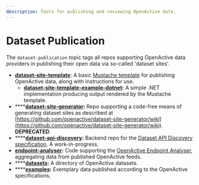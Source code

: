 ```yaml
---
description: Tools for publishing and reviewing OpenActive data.
---
```


# Dataset Publication

The `dataset-publication` topic tags all repos supporting OpenActive data providers in publishing their open data via so-called 'dataset sites'.&#x20;

* [**dataset-site-template**](https://github.com/openactive/dataset-site-template): A basic [Mustache template](https://mustache.github.io/) for publishing OpenActive data, along with instructions for use.
  * [**dataset-site-template-example-dotnet**](https://github.com/openactive/dataset-site-template-example-dotnet)**:** A simple .NET implementation producing output rendered by the Mustache template.
* ****[**dataset-site-generator**](https://github.com/openactive/dataset-site-generator)**:** Repo supporting a code-free means of generating dataset sites as described at [https://github.com/openactive/dataset-site-generator/wiki](https://github.com/openactive/dataset-site-generator/wiki). **DEPRECATED**.
* ****[**dataset-api-discovery**](https://github.com/openactive/dataset-api-discovery)**:** Backend repo for the [Dataset API Discovery specification](https://www.openactive.io/dataset-api-discovery/EditorsDraft/). A work-in-progress.
* [**endpoint-analyser**](https://github.com/openactive/endpoint-analyser)**:** Code supporting the [OpenActive Endpoint Analyser,](https://endpoint-analyser.openactive.io/) aggregating data from published OpenActive feeds.
* ****[**datasets**](https://github.com/openactive/datasets)**:** A directory of OpenActive datasets.
*   ****[**examples**](https://github.com/openactive/examples)**:** Exemplary data published according to the OpenActive specifications.

